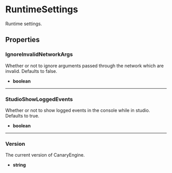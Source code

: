 # RuntimeSettings

Runtime settings.

## Properties

### IgnoreInvalidNetworkArgs

Whether or not to ignore arguments passed through the network which are invalid. Defaults to false.

* **boolean**

---

### StudioShowLoggedEvents

Whether or not to show logged events in the console while in studio. Defaults to true.

* **boolean**

---

### Version

The current version of CanaryEngine.

* **string**